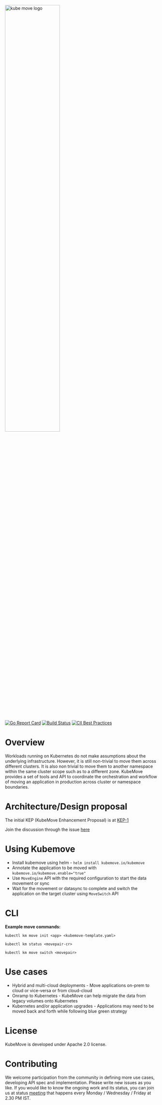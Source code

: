 <img src="logo/logo.png" alt="kube move logo" width="60%" />

[![Go Report Card](https://goreportcard.com/badge/github.com/kubemove/kubemove)](https://goreportcard.com/report/github.com/kubemove/kubemove)
[![Build Status](https://travis-ci.org/kubemove/kubemove.svg?branch=master)](https://travis-ci.org/kubemove/kubemove)
[![CII Best Practices](https://bestpractices.coreinfrastructure.org/projects/2830/badge)](https://bestpractices.coreinfrastructure.org/projects/2830)

# Overview

Workloads running on Kubernetes do not make assumptions about the underlying infrastructure. However,  it is still non-trivial to move them across different clusters. It is also non trivial to move them to another namespace within the same cluster scope such as to a different zone. KubeMove provides a set of tools and API to coordinate the orchestration and workflow of moving an application in production across cluster or namespace boundaries. 



# Architecture/Design proposal

The initial KEP (KubeMove Enhancement Proposal) is at [KEP-1](<https://github.com/kubemove/kubemove/blob/master/keps/0001-kep-kubemove-hld.md>)

Join the discussion through the issue [here](<https://github.com/kubemove/kubemove/issues/14>)



# Using Kubemove

- Install kubemove using helm - `helm install kubemove.io/kubemove`
- Annotate the application to be moved with `kubemove.io/kubemove.enable="true"`
- Use `MoveEngine` API with the required configuration to start the data movement or sync
- Wait for the movement or datasync to complete  and switch the application on the target cluster using `MoveSwitch` API

# CLI

**Example move commands:**

`kubectl km move init <app> <kubemove-template.yaml>`

`kubectl km status <movepair-cr>`

`kubectl km move switch <movepair>`



# Use cases

- Hybrid and multi-cloud deployments - Move applications on-prem to cloud or vice-versa or from cloud-cloud
- Onramp to Kubernetes - KubeMove can help migrate the data from legacy volumes onto Kubernetes
- Kubernetes and/or application upgrades - Applications may need to be moved back and forth while following blue green strategy

# License

KubeMove is developed under Apache 2.0 license.



# Contributing

We welcome participation from the community in defining more use cases, developing API spec and implementation. Please write new issues as you like.
If you would like to know the ongoing work and its status, you can join us at status [meeting](<https://meet.google.com/ueh-fycm-aex>) that happens every Monday / Wednesday / Friday at 2.30 PM IST.


